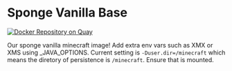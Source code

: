# Sponge Vanilla Base
[![Docker Repository on Quay](https://quay.io/repository/mcsh/spongevanilla/status "Docker Repository on Quay")](https://quay.io/repository/spongevanilla/vanilla)

Our sponge vanilla minecraft image! 
Add extra env vars such as XMX or XMS using _JAVA_OPTIONS.
Current setting is `-Duser.dir=/minecraft` which means the diretory of persistence is `/minecraft`. Ensure that is mounted.